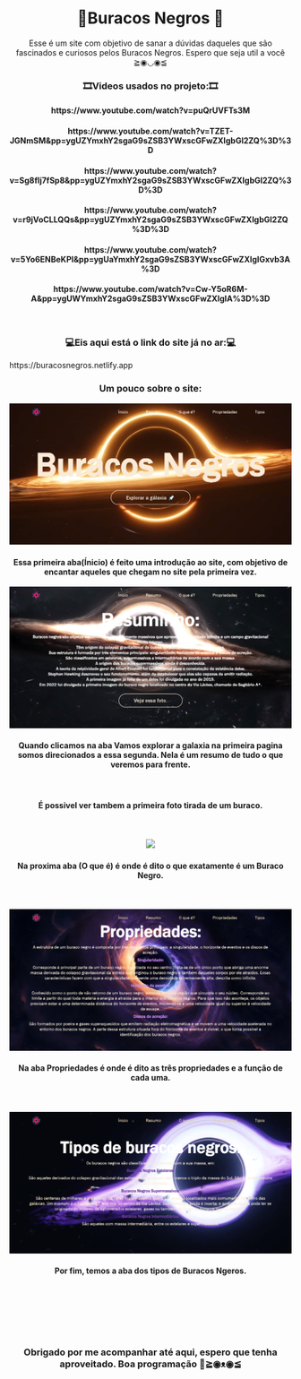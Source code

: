 <span align=center >
<h1>🚀Buracos Negros 🚀</h1>

Esse é um site com objetivo de sanar a dúvidas daqueles que são fascinados e curiosos pelos Buracos Negros. Espero que seja util a você ≧◉◡◉≦
</span>
<span  align=center>

<span  align=center>
<h3>🎞️Videos usados no projeto:🎞️</h3>
<span align = "center">
  <h4>https://www.youtube.com/watch?v=puQrUVFTs3M</h4>
  <h4>https://www.youtube.com/watch?v=TZET-JGNmSM&pp=ygUZYmxhY2sgaG9sZSB3YWxscGFwZXIgbGl2ZQ%3D%3D</h4>
  <h4>https://www.youtube.com/watch?v=Sg8fIj7fSp8&pp=ygUZYmxhY2sgaG9sZSB3YWxscGFwZXIgbGl2ZQ%3D%3D</h4>
  <h4>https://www.youtube.com/watch?v=r9jVoCLLQQs&pp=ygUZYmxhY2sgaG9sZSB3YWxscGFwZXIgbGl2ZQ%3D%3D</h4>
  <h4>https://www.youtube.com/watch?v=5Yo6ENBeKPI&pp=ygUaYmxhY2sgaG9sZSB3YWxscGFwZXIgIGxvb3A%3D</h4>
  <h4>https://www.youtube.com/watch?v=Cw-Y5oR6M-A&pp=ygUWYmxhY2sgaG9sZSB3YWxscGFwZXIgIA%3D%3D</h4>
</span>
<br>
<span  align=center>
<h3>💻Eis aqui está o link do site já no ar:💻</h3>
https://buracosnegros.netlify.app
</span>
<span align = center>
<h3>Um pouco sobre o site:</h3>
</span>
<div align= center>
  <img src="Read Me/Screenshots/Inicio.png">
</div>
<span align= center> 
  <h4>Essa primeira aba(Ínicio) é feito uma introdução ao site, com objetivo de encantar aqueles que chegam no site pela primeira vez.</h4>
  <div align= center>
    <img src="Read Me/Screenshots/Resumo.png">
  </div>
  <h4>Quando clicamos na aba Vamos explorar a galaxia na primeira pagina somos direcionados a essa segunda. Nela é um resumo de tudo o que veremos para frente.</h4>
  <br>
  <h4>É possivel ver tambem a primeira foto tirada de um buraco.</h4>
  <br>
  <br>
  <div align= center>
    <img src="Read Me/Screenshots/O que é.png">
  </div>
 <h4> Na proxima aba (O que é) é onde é dito o que exatamente é um Buraco Negro.</h4>
  <br>
  <br>
  <div align= center>
    <img src="Read Me/Screenshots/propriedades.png">
  </div>
 <h4> Na aba Propriedades é onde é dito as três propriedades e a função de cada uma.</h4>
 <br>
  <br>
  <div align= center>
    <img src="Read Me/Screenshots/Tipos.png">
  </div>
 <h4> Por fim, temos a aba dos tipos de Buracos Ngeros.</h4>
  <br>
  <br>
  <br>
  <br>
  <br>
  <h3>Obrigado por me acompanhar até aqui, espero que tenha aproveitado. Boa programação 👋≧◉ᴥ◉≦</h3>
</span>
